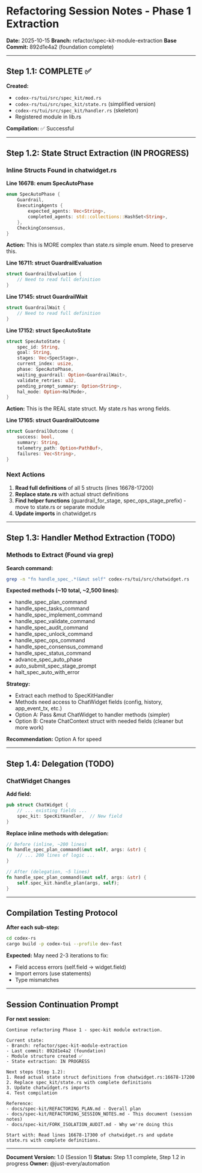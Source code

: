 # Refactoring Session Notes - Phase 1 Extraction

**Date:** 2025-10-15
**Branch:** refactor/spec-kit-module-extraction
**Base Commit:** 892d1e4a2 (foundation complete)

---

## Step 1.1: COMPLETE ✅

**Created:**
- `codex-rs/tui/src/spec_kit/mod.rs`
- `codex-rs/tui/src/spec_kit/state.rs` (simplified version)
- `codex-rs/tui/src/spec_kit/handler.rs` (skeleton)
- Registered module in lib.rs

**Compilation:** ✅ Successful

---

## Step 1.2: State Struct Extraction (IN PROGRESS)

### Inline Structs Found in chatwidget.rs

**Line 16678: enum SpecAutoPhase**
```rust
enum SpecAutoPhase {
    Guardrail,
    ExecutingAgents {
        expected_agents: Vec<String>,
        completed_agents: std::collections::HashSet<String>,
    },
    CheckingConsensus,
}
```
**Action:** This is MORE complex than state.rs simple enum. Need to preserve this.

**Line 16711: struct GuardrailEvaluation**
```rust
struct GuardrailEvaluation {
    // Need to read full definition
}
```

**Line 17145: struct GuardrailWait**
```rust
struct GuardrailWait {
    // Need to read full definition
}
```

**Line 17152: struct SpecAutoState**
```rust
struct SpecAutoState {
    spec_id: String,
    goal: String,
    stages: Vec<SpecStage>,
    current_index: usize,
    phase: SpecAutoPhase,
    waiting_guardrail: Option<GuardrailWait>,
    validate_retries: u32,
    pending_prompt_summary: Option<String>,
    hal_mode: Option<HalMode>,
}
```
**Action:** This is the REAL state struct. My state.rs has wrong fields.

**Line 17165: struct GuardrailOutcome**
```rust
struct GuardrailOutcome {
    success: bool,
    summary: String,
    telemetry_path: Option<PathBuf>,
    failures: Vec<String>,
}
```

### Next Actions

1. **Read full definitions** of all 5 structs (lines 16678-17200)
2. **Replace state.rs** with actual struct definitions
3. **Find helper functions** (guardrail_for_stage, spec_ops_stage_prefix) - move to state.rs or separate module
4. **Update imports** in chatwidget.rs

---

## Step 1.3: Handler Method Extraction (TODO)

### Methods to Extract (Found via grep)

**Search command:**
```bash
grep -n "fn handle_spec_.*(&mut self" codex-rs/tui/src/chatwidget.rs
```

**Expected methods (~10 total, ~2,500 lines):**
- handle_spec_plan_command
- handle_spec_tasks_command
- handle_spec_implement_command
- handle_spec_validate_command
- handle_spec_audit_command
- handle_spec_unlock_command
- handle_spec_ops_command
- handle_spec_consensus_command
- handle_spec_status_command
- advance_spec_auto_phase
- auto_submit_spec_stage_prompt
- halt_spec_auto_with_error

**Strategy:**
- Extract each method to SpecKitHandler
- Methods need access to ChatWidget fields (config, history, app_event_tx, etc.)
- Option A: Pass &mut ChatWidget to handler methods (simpler)
- Option B: Create ChatContext struct with needed fields (cleaner but more work)

**Recommendation:** Option A for speed

---

## Step 1.4: Delegation (TODO)

### ChatWidget Changes

**Add field:**
```rust
pub struct ChatWidget {
    // ... existing fields ...
    spec_kit: SpecKitHandler,  // New field
}
```

**Replace inline methods with delegation:**
```rust
// Before (inline, ~200 lines)
fn handle_spec_plan_command(&mut self, args: &str) {
    // ... 200 lines of logic ...
}

// After (delegation, ~5 lines)
fn handle_spec_plan_command(&mut self, args: &str) {
    self.spec_kit.handle_plan(args, self);
}
```

---

## Compilation Testing Protocol

**After each sub-step:**
```bash
cd codex-rs
cargo build -p codex-tui --profile dev-fast
```

**Expected:** May need 2-3 iterations to fix:
- Field access errors (self.field → widget.field)
- Import errors (use statements)
- Type mismatches

---

## Session Continuation Prompt

**For next session:**

```
Continue refactoring Phase 1 - spec-kit module extraction.

Current state:
- Branch: refactor/spec-kit-module-extraction
- Last commit: 892d1e4a2 (foundation)
- Module structure created ✅
- State extraction: IN PROGRESS

Next steps (Step 1.2):
1. Read actual state struct definitions from chatwidget.rs:16678-17200
2. Replace spec_kit/state.rs with complete definitions
3. Update chatwidget.rs imports
4. Test compilation

Reference:
- docs/spec-kit/REFACTORING_PLAN.md - Overall plan
- docs/spec-kit/REFACTORING_SESSION_NOTES.md - This document (session notes)
- docs/spec-kit/FORK_ISOLATION_AUDIT.md - Why we're doing this

Start with: Read lines 16678-17300 of chatwidget.rs and update state.rs with complete definitions.
```

---

**Document Version:** 1.0 (Session 1)
**Status:** Step 1.1 complete, Step 1.2 in progress
**Owner:** @just-every/automation
